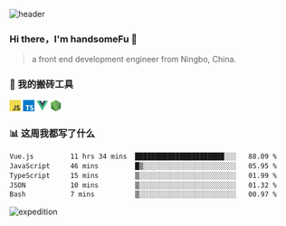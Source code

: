 ![header](https://raw.githubusercontent.com/fzq1998/fzq1998/master/header.png)

### Hi there，I'm handsomeFu 👋

> a front end development engineer from Ningbo, China.

### 🔧 我的搬砖工具
<code><img height="20" src="https://raw.githubusercontent.com/github/explore/80688e429a7d4ef2fca1e82350fe8e3517d3494d/topics/javascript/javascript.png" alt="javascript"></code>
<code><img height="20" src="https://raw.githubusercontent.com/github/explore/80688e429a7d4ef2fca1e82350fe8e3517d3494d/topics/typescript/typescript.png" alt="typescript"></code>
<code><img height="20" src="https://raw.githubusercontent.com/github/explore/80688e429a7d4ef2fca1e82350fe8e3517d3494d/topics/vue/vue.png" alt="vue"></code>
<code><img height="20" src="https://raw.githubusercontent.com/github/explore/80688e429a7d4ef2fca1e82350fe8e3517d3494d/topics/nodejs/nodejs.png" alt="nodejs"></code>



### 📊 这周我都写了什么
<!--START_SECTION:waka-->

```txt
Vue.js         11 hrs 34 mins  ██████████████████████░░░   88.09 %
JavaScript     46 mins         █▒░░░░░░░░░░░░░░░░░░░░░░░   05.95 %
TypeScript     15 mins         ▒░░░░░░░░░░░░░░░░░░░░░░░░   01.99 %
JSON           10 mins         ▒░░░░░░░░░░░░░░░░░░░░░░░░   01.32 %
Bash           7 mins          ▒░░░░░░░░░░░░░░░░░░░░░░░░   00.97 %
```

<!--END_SECTION:waka-->


![expedition](https://raw.githubusercontent.com/fzq1998/fzq1998/master/expedition.gif)


